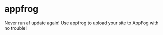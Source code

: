 appfrog
=======

Never run af update again!  Use appfrog to upload your site to AppFog with no trouble!
